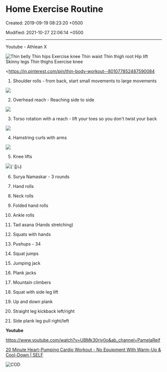 # Home Exercise Routine

Created: 2019-09-19 08:23:20 +0500

Modified: 2021-10-27 22:06:14 +0500

---

Youtube - Athlean X



![Thin belly Thin hips Exercise knee Thin waist Thin thigh root Hip lift Skinny legs Thin thighs Exercise knee ](media/Exercise---Stretching_Home-Exercise-Routine-image1.jpg)



<https://in.pinterest.com/pin/thin-body-workout--801077852487590084



1.  Shoulder rolls - from back, start small movements to large movements

![](media/Exercise---Stretching_Home-Exercise-Routine-image2.png)

2.  Overhead reach - Reaching side to side

![](media/Exercise---Stretching_Home-Exercise-Routine-image3.png)

3.  Torso rotation with a reach - lift your toes so you don't twist your back

![](media/Exercise---Stretching_Home-Exercise-Routine-image4.png)

4.  Hamstring curls with arms

![](media/Exercise---Stretching_Home-Exercise-Routine-image5.png)

5.  Knee lifts

![(`츻냐 ](media/Exercise---Stretching_Home-Exercise-Routine-image6.png)



6.  Surya Namaskar - 3 rounds

7.  Hand rolls

8.  Neck rolls

9.  Folded hand rolls

10. Ankle rolls

11. Tad asana (Hands stretching)

12. Squats with hands

13. Pushups - 34

14. Squat jumps

15. Jumping jack

16. Plank jacks

17. Mountain climbers

18. Squat with side leg lift

19. Up and down plank

20. Straight leg kickback left/right

21. Side plank leg pull right/left



**Youtube**

<https://www.youtube.com/watch?v=UBMk30rjy0o&ab_channel=PamelaReif>

[20 Minute Heart-Pumping Cardio Workout - No Equipment With Warm-Up & Cool-Down | SELF](http://youtube.com/watch?v=vncKnAPhgtg&ab_channel=SELF)



![COD ](media/Exercise---Stretching_Home-Exercise-Routine-image7.jpg)







